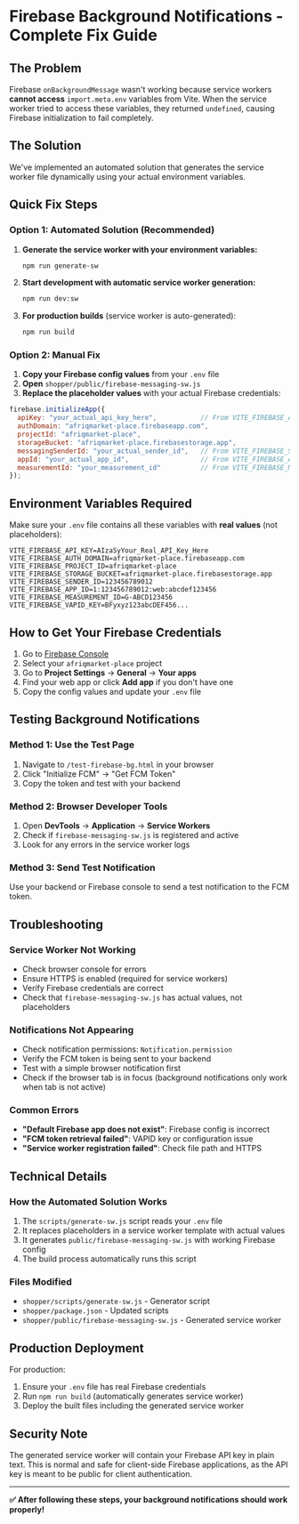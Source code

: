 # Firebase Background Notifications - Complete Fix Guide

## The Problem

Firebase `onBackgroundMessage` wasn't working because service workers **cannot access** `import.meta.env` variables from Vite. When the service worker tried to access these variables, they returned `undefined`, causing Firebase initialization to fail completely.

## The Solution

We've implemented an automated solution that generates the service worker file dynamically using your actual environment variables.

## Quick Fix Steps

### Option 1: Automated Solution (Recommended)

1. **Generate the service worker with your environment variables:**
   ```bash
   npm run generate-sw
   ```

2. **Start development with automatic service worker generation:**
   ```bash
   npm run dev:sw
   ```

3. **For production builds** (service worker is auto-generated):
   ```bash
   npm run build
   ```

### Option 2: Manual Fix

1. **Copy your Firebase config values** from your `.env` file
2. **Open** `shopper/public/firebase-messaging-sw.js`
3. **Replace the placeholder values** with your actual Firebase credentials:

```javascript
firebase.initializeApp({
  apiKey: "your_actual_api_key_here",           // From VITE_FIREBASE_API_KEY
  authDomain: "afriqmarket-place.firebaseapp.com",
  projectId: "afriqmarket-place",
  storageBucket: "afriqmarket-place.firebasestorage.app",
  messagingSenderId: "your_actual_sender_id",   // From VITE_FIREBASE_SENDER_ID
  appId: "your_actual_app_id",                  // From VITE_FIREBASE_APP_ID
  measurementId: "your_measurement_id"          // From VITE_FIREBASE_MEASUREMENT_ID
});
```

## Environment Variables Required

Make sure your `.env` file contains all these variables with **real values** (not placeholders):

```env
VITE_FIREBASE_API_KEY=AIzaSyYour_Real_API_Key_Here
VITE_FIREBASE_AUTH_DOMAIN=afriqmarket-place.firebaseapp.com
VITE_FIREBASE_PROJECT_ID=afriqmarket-place
VITE_FIREBASE_STORAGE_BUCKET=afriqmarket-place.firebasestorage.app
VITE_FIREBASE_SENDER_ID=123456789012
VITE_FIREBASE_APP_ID=1:123456789012:web:abcdef123456
VITE_FIREBASE_MEASUREMENT_ID=G-ABCD123456
VITE_FIREBASE_VAPID_KEY=BFyxyz123abcDEF456...
```

## How to Get Your Firebase Credentials

1. Go to [Firebase Console](https://console.firebase.google.com/)
2. Select your `afriqmarket-place` project
3. Go to **Project Settings** → **General** → **Your apps**
4. Find your web app or click **Add app** if you don't have one
5. Copy the config values and update your `.env` file

## Testing Background Notifications

### Method 1: Use the Test Page
1. Navigate to `/test-firebase-bg.html` in your browser
2. Click "Initialize FCM" → "Get FCM Token"
3. Copy the token and test with your backend

### Method 2: Browser Developer Tools
1. Open **DevTools** → **Application** → **Service Workers**
2. Check if `firebase-messaging-sw.js` is registered and active
3. Look for any errors in the service worker logs

### Method 3: Send Test Notification
Use your backend or Firebase console to send a test notification to the FCM token.

## Troubleshooting

### Service Worker Not Working
- Check browser console for errors
- Ensure HTTPS is enabled (required for service workers)
- Verify Firebase credentials are correct
- Check that `firebase-messaging-sw.js` has actual values, not placeholders

### Notifications Not Appearing
- Check notification permissions: `Notification.permission`
- Verify the FCM token is being sent to your backend
- Test with a simple browser notification first
- Check if the browser tab is in focus (background notifications only work when tab is not active)

### Common Errors
- **"Default Firebase app does not exist"**: Firebase config is incorrect
- **"FCM token retrieval failed"**: VAPID key or configuration issue
- **"Service worker registration failed"**: Check file path and HTTPS

## Technical Details

### How the Automated Solution Works
1. The `scripts/generate-sw.js` script reads your `.env` file
2. It replaces placeholders in a service worker template with actual values
3. It generates `public/firebase-messaging-sw.js` with working Firebase config
4. The build process automatically runs this script

### Files Modified
- `shopper/scripts/generate-sw.js` - Generator script
- `shopper/package.json` - Updated scripts
- `shopper/public/firebase-messaging-sw.js` - Generated service worker

## Production Deployment

For production:
1. Ensure your `.env` file has real Firebase credentials
2. Run `npm run build` (automatically generates service worker)
3. Deploy the built files including the generated service worker

## Security Note

The generated service worker will contain your Firebase API key in plain text. This is normal and safe for client-side Firebase applications, as the API key is meant to be public for client authentication.

---

**✅ After following these steps, your background notifications should work properly!** 